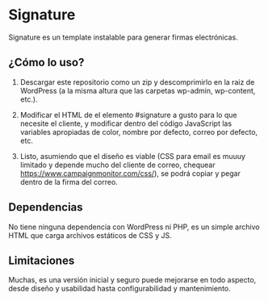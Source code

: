 # Signature

Signature es un template instalable para generar firmas electrónicas.

## ¿Cómo lo uso?

1. Descargar este repositorio como un zip y descomprimirlo en la raiz de WordPress (a la misma altura que las carpetas wp-admin, wp-content, etc.).

2. Modificar el HTML de el elemento #signature a gusto para lo que necesite el cliente, y modificar dentro del código JavaScript las variables apropiadas de color, nombre por defecto, correo por defecto, etc.

3. Listo, asumiendo que el diseño es viable (CSS para email es muuuy limitado y depende mucho del cliente de correo, chequear https://www.campaignmonitor.com/css/), se podrá copiar y pegar dentro de la firma del correo.

## Dependencias

No tiene ninguna dependencia con WordPress ni PHP, es un simple archivo HTML que carga archivos estáticos de CSS y JS.

## Limitaciones

Muchas, es una versión inicial y seguro puede mejorarse en todo aspecto, desde diseño y usabilidad hasta configurabilidad y mantenimiento.
